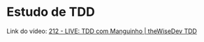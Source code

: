 # Estudo de TDD

Link do vídeo: 
[212 - LIVE: TDD com Manguinho | theWiseDev TDD](https://www.youtube.com/watch?v=_ljM7uTI4g8)


